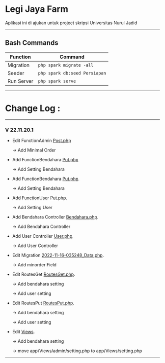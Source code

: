 # Legi Jaya Farm

Aplikasi ini di ajukan untuk project skripsi Universitas Nurul Jadid

---

## Bash Commands

| Function   | Command                       |
| ---------- | ----------------------------- |
| Migration  | `php spark migrate -all`      |
| Seeder     | `php spark db:seed Persiapan` |
| Run Server | `php spark serve`             |

---

# Change Log :

---

### V 22.11.20.1

- Edit FunctionAdmin [Post.php](https://gitlab.com/abunaum/telur/-/blob/main/app/Controllers/FunctionAdmin/Post.php)

  -> Add Minimal Order

- Add FunctionBendahara [Put.php](https://gitlab.com/abunaum/telur/-/blob/main/app/Controllers/FunctionBendahara/Put.php)

  -> Add Setting Bendahara

- Add FunctionBendahara [Put.php](https://gitlab.com/abunaum/telur/-/blob/main/app/Controllers/FunctionBendahara/Put.php).

  -> Add Setting Bendahara

- Add FunctionUser [Put.php](https://gitlab.com/abunaum/telur/-/blob/main/app/Controllers/FunctionUser/Put.php).

  -> Add Setting User

- Add Bendahara Controller [Bendahara.php](https://gitlab.com/abunaum/telur/-/blob/main/app/Controllers/Bendahara.php).

  -> Add Bendahara Controller

- Add User Controller [User.php](https://gitlab.com/abunaum/telur/-/blob/main/app/Controllers/User.php).

  -> Add User Controller

- Edit Migration [2022-11-16-035248_Data.php](https://gitlab.com/abunaum/telur/-/blob/main/app/Database/Migrations/2022-11-16-035248_Data.php).

  -> Add minorder Field

- Edit RoutesGet [RoutesGet.php](https://gitlab.com/abunaum/telur/-/blob/main/app/Utils/RoutesGet.json).

  -> Add bendahara setting

  -> Add user setting

- Edit RoutesPut [RoutesPut.php](https://gitlab.com/abunaum/telur/-/blob/main/app/Utils/RoutesPut.json).

  -> Add bendahara setting

  -> Add user setting

- Edit [Views](https://gitlab.com/abunaum/telur/-/blob/main/app/Views).

  -> Add bendahara setting

  -> move app/Views/admin/setting.php to app/Views/setting.php

---
